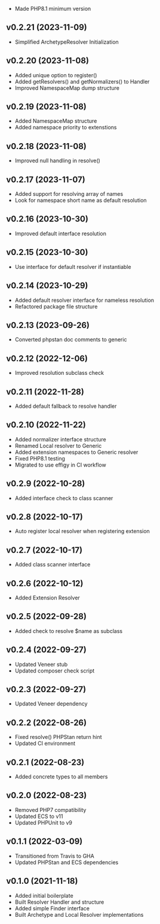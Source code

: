 * Made PHP8.1 minimum version

## v0.2.21 (2023-11-09)
* Simplified ArchetypeResolver Initialization

## v0.2.20 (2023-11-08)
* Added unique option to register()
* Added getResolvers() and getNormalizers() to Handler
* Improved NamespaceMap dump structure

## v0.2.19 (2023-11-08)
* Added NamespaceMap structure
* Added namespace priority to extenstions

## v0.2.18 (2023-11-08)
* Improved null handling in resolve()

## v0.2.17 (2023-11-07)
* Added support for resolving array of names
* Look for namespace short name as default resolution

## v0.2.16 (2023-10-30)
* Improved default interface resolution

## v0.2.15 (2023-10-30)
* Use interface for default resolver if instantiable

## v0.2.14 (2023-10-29)
* Added default resolver interface for nameless resolution
* Refactored package file structure

## v0.2.13 (2023-09-26)
* Converted phpstan doc comments to generic

## v0.2.12 (2022-12-06)
* Improved resolution subclass check

## v0.2.11 (2022-11-28)
* Added default fallback to resolve handler

## v0.2.10 (2022-11-22)
* Added normalizer interface structure
* Renamed Local resolver to Generic
* Added extension namespaces to Generic resolver
* Fixed PHP8.1 testing
* Migrated to use effigy in CI workflow

## v0.2.9 (2022-10-28)
* Added interface check to class scanner

## v0.2.8 (2022-10-17)
* Auto register local resolver when registering extension

## v0.2.7 (2022-10-17)
* Added class scanner interface

## v0.2.6 (2022-10-12)
* Added Extension Resolver

## v0.2.5 (2022-09-28)
* Added check to resolve $name as subclass

## v0.2.4 (2022-09-27)
* Updated Veneer stub
* Updated composer check script

## v0.2.3 (2022-09-27)
* Updated Veneer dependency

## v0.2.2 (2022-08-26)
* Fixed resolve() PHPStan return hint
* Updated CI environment

## v0.2.1 (2022-08-23)
* Added concrete types to all members

## v0.2.0 (2022-08-23)
* Removed PHP7 compatibility
* Updated ECS to v11
* Updated PHPUnit to v9

## v0.1.1 (2022-03-09)
* Transitioned from Travis to GHA
* Updated PHPStan and ECS dependencies

## v0.1.0 (2021-11-18)
* Added initial boilerplate
* Built Resolver Handler and structure
* Added simple Finder interface
* Built Archetype and Local Resolver implementations
